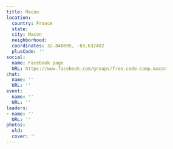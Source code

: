 ```yaml
---
title: Macon
location:
  country: France
  state: 
  city: Macon
  neighborhood: 
  coordinates: 32.840695, -83.632402
  plusCode: ''
social:
  name: Facebook page
  URL: https://www.facebook.com/groups/free.code.camp.macon
chat:
  name: ''
  URL: ''
event:
  name: ''
  URL: ''
leaders:
- name: ''
  URL: ''
photos:
  old: 
  cover: ''
---
```

